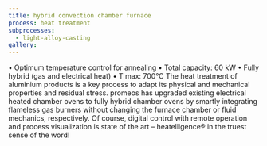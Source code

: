 ```yaml
---
title: hybrid convection chamber furnace
process: heat treatment
subprocesses:
  - light-alloy-casting
gallery:
---
```


• Optimum temperature control for annealing • Total capacity: 60 kW • Fully hybrid (gas and electrical heat) • T max: 700°C  The heat treatment of aluminium products is a key process to adapt its physical and mechanical properties and residual stress. promeos has upgraded existing electrical heated chamber ovens to fully hybrid chamber ovens by smartly integrating flameless gas burners without changing the furnace chamber or fluid mechanics, respectively.  Of course, digital control with remote operation and process visualization is state of the art – heatelligence® in the truest sense of the word!

